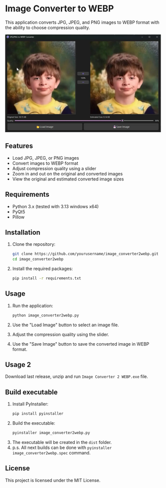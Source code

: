 # Image Converter to WEBP

This application converts JPG, JPEG, and PNG images to WEBP format with the ability to choose compression quality.

![App Screenshot](media/app.webp)

## Features

- Load JPG, JPEG, or PNG images
- Convert images to WEBP format
- Adjust compression quality using a slider
- Zoom in and out on the original and converted images
- View the original and estimated converted image sizes

## Requirements

- Python 3.x (tested with 3.13 windows x64)
- PyQt5
- Pillow

## Installation

1. Clone the repository:
    ```sh
    git clone https://github.com/yourusername/image_converter2webp.git
    cd image_converter2webp
    ```

2. Install the required packages:
    ```sh
    pip install -r requirements.txt
    ```

## Usage

1. Run the application:
    ```sh
    python image_converter2webp.py
    ```

2. Use the "Load Image" button to select an image file.
3. Adjust the compression quality using the slider.
4. Use the "Save Image" button to save the converted image in WEBP format.

## Usage 2
Download last release, unzip and run `Image Converter 2 WEBP.exe` file.

## Build executable
1. Install PyInstaller:
    ```sh
    pip install pyinstaller
    ```
2. Build the executable:
    ```sh
    pyinstaller image_converter2webp.py
    ```
3. The executable will be created in the `dist` folder.
4. p.s. All next builds can be done with `pyinstaller image_converter2webp.spec` command.

## License

This project is licensed under the MIT License.